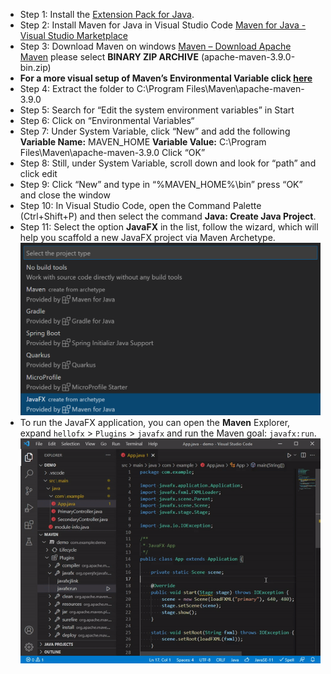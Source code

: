 - Step 1: Install the [Extension Pack for Java](https://marketplace.visualstudio.com/items?itemName=vscjava.vscode-java-pack).
- Step 2: Install Maven for Java in Visual Studio Code [Maven for Java - Visual Studio Marketplace](https://marketplace.visualstudio.com/items?itemName=vscjava.vscode-maven)
- Step 3: Download Maven on windows [Maven – Download Apache Maven](https://maven.apache.org/download.cgi) please select **BINARY ZIP ARCHIVE** (apache-maven-3.9.0-bin.zip)
- **For a more visual setup of Maven’s Environmental Variable click [here](https://phoenixnap.com/kb/install-maven-windows)**
- Step 4: Extract the folder to C:\Program Files\Maven\apache-maven-3.9.0
- Step 5: Search for “Edit the system environment variables” in Start
- Step 6: Click on “Environmental Variables“
- Step 7: Under System Variable, click “New” and add the following
  **Variable Name:** MAVEN_HOME
  **Variable Value:** C:\Program Files\Maven\apache-maven-3.9.0
  Click “OK”
- Step 8: Still, under System Variable, scroll down and look for “path” and click edit
- Step 9: Click “New” and type in “%MAVEN_HOME%\bin” press “OK” and close the window
- Step 10: In Visual Studio Code, open the Command Palette (Ctrl+Shift+P) and then select the command **Java: Create Java Project**.
- Step 11: Select the option **JavaFX** in the list, follow the wizard, which will help you scaffold a new JavaFX project via Maven Archetype.  
![start JavaFX Project](https://github.com/Kiraow188/CSC1109-Project/blob/Jace-Branch/md_src/Pasted%20image%2020230213214519.png)
- To run the JavaFX application, you can open the **Maven** Explorer, expand `hellofx` > `Plugins` > `javafx` and run the Maven goal: `javafx:run`.  
![Run JavaFX Project](https://github.com/Kiraow188/CSC1109-Project/blob/Jace-Branch/md_src/ezgif-4-6d89dd086b.gif)
